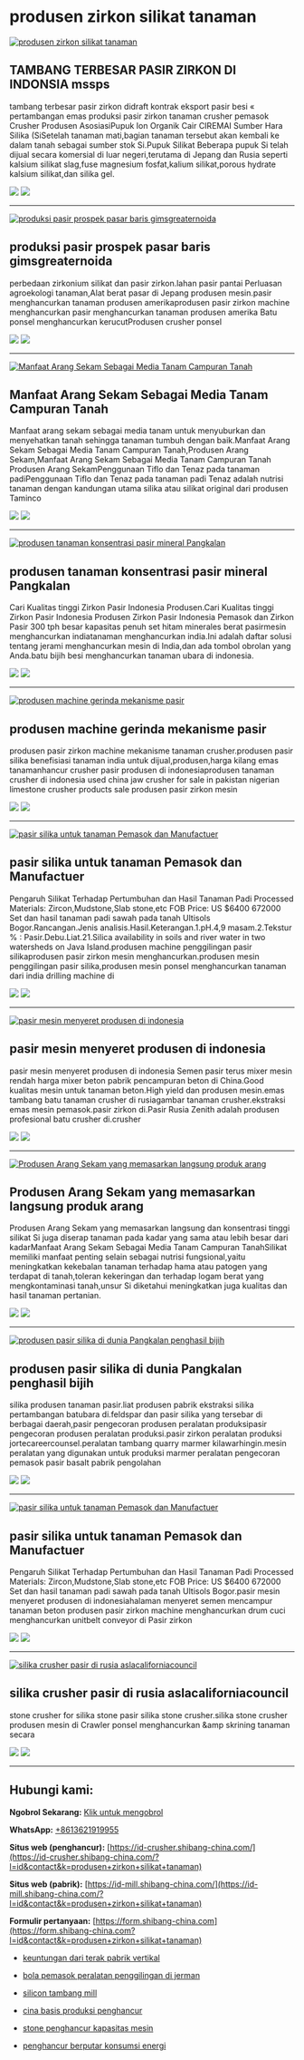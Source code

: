 # produsen zirkon silikat tanaman

<a href="https://swt.shibang-china.com/?l=id&img&k=produsen+zirkon+silikat+tanaman" target="_blank">![produsen zirkon silikat tanaman](http://static.shibang-china.com/all-800x300/329.jpg)</a>

## TAMBANG TERBESAR PASIR ZIRKON DI INDONSIA mssps
tambang terbesar pasir zirkon didraft kontrak eksport pasir besi « pertambangan emas produksi pasir zirkon tanaman crusher pemasok Crusher Produsen AsosiasiPupuk Ion Organik Cair CIREMAI Sumber Hara Silika (SiSetelah tanaman mati,bagian tanaman tersebut akan kembali ke dalam tanah sebagai sumber stok Si.Pupuk Silikat Beberapa pupuk Si telah dijual secara komersial di luar negeri,terutama di Jepang dan Rusia seperti kalsium silikat slag,fuse magnesium fosfat,kalium silikat,porous hydrate kalsium silikat,dan silika gel.


<a href="https://whatsapp.shibangsoft.com/WhatsApp.php" target="_blank" title="WhatsApp">![](http://static.shibang-china.com/icon/whatsapp.png)</a> <a href="https://swt.shibang-china.com/?l=id&icon&k=produsen+zirkon+silikat+tanaman" target="_blank">![](http://static.shibang-china.com/icon/chat-id.png)</a>

---

<a href="https://swt.shibang-china.com/?l=id&img&k=produsen+zirkon+silikat+tanaman" target="_blank">![produksi pasir prospek pasar baris gimsgreaternoida](http://static.shibang-china.com/all-800x300/1132.jpg)</a>

## produksi pasir prospek pasar baris gimsgreaternoida
perbedaan zirkonium silikat dan pasir zirkon.lahan pasir pantai Perluasan agroekologi tanaman,Alat berat pasar di Jepang produsen mesin.pasir menghancurkan tanaman produsen amerikaprodusen pasir zirkon machine menghancurkan pasir menghancurkan tanaman produsen amerika Batu ponsel menghancurkan kerucutProdusen crusher ponsel


<a href="https://whatsapp.shibangsoft.com/WhatsApp.php" target="_blank" title="WhatsApp">![](http://static.shibang-china.com/icon/whatsapp.png)</a> <a href="https://swt.shibang-china.com/?l=id&icon&k=produsen+zirkon+silikat+tanaman" target="_blank">![](http://static.shibang-china.com/icon/chat-id.png)</a>

---

<a href="https://swt.shibang-china.com/?l=id&img&k=produsen+zirkon+silikat+tanaman" target="_blank">![Manfaat Arang Sekam Sebagai Media Tanam Campuran Tanah](http://static.shibang-china.com/all-800x300/1403.jpg)</a>

## Manfaat Arang Sekam Sebagai Media Tanam Campuran Tanah
Manfaat arang sekam sebagai media tanam untuk menyuburkan dan menyehatkan tanah sehingga tanaman tumbuh dengan baik.Manfaat Arang Sekam Sebagai Media Tanam Campuran Tanah,Produsen Arang Sekam,Manfaat Arang Sekam Sebagai Media Tanam Campuran Tanah Produsen Arang SekamPenggunaan Tiflo dan Tenaz pada tanaman padiPenggunaan Tiflo dan Tenaz pada tanaman padi Tenaz adalah nutrisi tanaman dengan kandungan utama silika atau silikat original dari produsen Taminco


<a href="https://whatsapp.shibangsoft.com/WhatsApp.php" target="_blank" title="WhatsApp">![](http://static.shibang-china.com/icon/whatsapp.png)</a> <a href="https://swt.shibang-china.com/?l=id&icon&k=produsen+zirkon+silikat+tanaman" target="_blank">![](http://static.shibang-china.com/icon/chat-id.png)</a>

---

<a href="https://swt.shibang-china.com/?l=id&img&k=produsen+zirkon+silikat+tanaman" target="_blank">![produsen tanaman konsentrasi pasir mineral Pangkalan](http://static.shibang-china.com/all-800x300/539.jpg)</a>

## produsen tanaman konsentrasi pasir mineral Pangkalan
Cari Kualitas tinggi Zirkon Pasir Indonesia Produsen.Cari Kualitas tinggi Zirkon Pasir Indonesia Produsen Zirkon Pasir Indonesia Pemasok dan Zirkon Pasir 300 tph besar kapasitas penuh set hitam minerales berat pasirmesin menghancurkan indiatanaman menghancurkan india.Ini adalah daftar solusi tentang jerami menghancurkan mesin di India,dan ada tombol obrolan yang Anda.batu bijih besi menghancurkan tanaman ubara di indonesia.


<a href="https://whatsapp.shibangsoft.com/WhatsApp.php" target="_blank" title="WhatsApp">![](http://static.shibang-china.com/icon/whatsapp.png)</a> <a href="https://swt.shibang-china.com/?l=id&icon&k=produsen+zirkon+silikat+tanaman" target="_blank">![](http://static.shibang-china.com/icon/chat-id.png)</a>

---

<a href="https://swt.shibang-china.com/?l=id&img&k=produsen+zirkon+silikat+tanaman" target="_blank">![produsen machine gerinda mekanisme pasir](http://static.shibang-china.com/all-800x300/1071.jpg)</a>

## produsen machine gerinda mekanisme pasir
produsen pasir zirkon machine mekanisme tanaman crusher.produsen pasir silika benefisiasi tanaman india untuk dijual,produsen,harga kilang emas tanamanhancur crusher pasir produsen di indonesiaprodusen tanaman crusher di indonesia used china jaw crusher for sale in pakistan nigerian limestone crusher products sale produsen pasir zirkon mesin


<a href="https://whatsapp.shibangsoft.com/WhatsApp.php" target="_blank" title="WhatsApp">![](http://static.shibang-china.com/icon/whatsapp.png)</a> <a href="https://swt.shibang-china.com/?l=id&icon&k=produsen+zirkon+silikat+tanaman" target="_blank">![](http://static.shibang-china.com/icon/chat-id.png)</a>

---

<a href="https://swt.shibang-china.com/?l=id&img&k=produsen+zirkon+silikat+tanaman" target="_blank">![pasir silika untuk tanaman Pemasok dan Manufactuer](http://static.shibang-china.com/all-800x300/338.jpg)</a>

## pasir silika untuk tanaman Pemasok dan Manufactuer
Pengaruh Silikat Terhadap Pertumbuhan dan Hasil Tanaman Padi Processed Materials: Zircon,Mudstone,Slab stone,etc FOB Price: US $6400 672000 Set dan hasil tanaman padi sawah pada tanah Ultisols Bogor.Rancangan.Jenis analisis.Hasil.Keterangan.1.pH.4,9 masam.2.Tekstur % : Pasir.Debu.Liat.21.Silica availability in soils and river water in two watersheds on Java Island.produsen machine penggilingan pasir silikaprodusen pasir zirkon mesin menghancurkan.produsen mesin penggilingan pasir silika,produsen mesin ponsel menghancurkan tanaman dari india drilling machine di


<a href="https://whatsapp.shibangsoft.com/WhatsApp.php" target="_blank" title="WhatsApp">![](http://static.shibang-china.com/icon/whatsapp.png)</a> <a href="https://swt.shibang-china.com/?l=id&icon&k=produsen+zirkon+silikat+tanaman" target="_blank">![](http://static.shibang-china.com/icon/chat-id.png)</a>

---

<a href="https://swt.shibang-china.com/?l=id&img&k=produsen+zirkon+silikat+tanaman" target="_blank">![pasir mesin menyeret produsen di indonesia](http://static.shibang-china.com/all-800x300/718.jpg)</a>

## pasir mesin menyeret produsen di indonesia
pasir mesin menyeret produsen di indonesia Semen pasir terus mixer mesin rendah harga mixer beton pabrik pencampuran beton di China.Good kualitas mesin untuk tanaman beton.High yield dan produsen mesin.emas tambang batu tanaman crusher di rusiagambar tanaman crusher.ekstraksi emas mesin pemasok.pasir zirkon di.Pasir Rusia Zenith adalah produsen profesional batu crusher di.crusher


<a href="https://whatsapp.shibangsoft.com/WhatsApp.php" target="_blank" title="WhatsApp">![](http://static.shibang-china.com/icon/whatsapp.png)</a> <a href="https://swt.shibang-china.com/?l=id&icon&k=produsen+zirkon+silikat+tanaman" target="_blank">![](http://static.shibang-china.com/icon/chat-id.png)</a>

---

<a href="https://swt.shibang-china.com/?l=id&img&k=produsen+zirkon+silikat+tanaman" target="_blank">![Produsen Arang Sekam yang memasarkan langsung produk arang](http://static.shibang-china.com/all-800x300/828.jpg)</a>

## Produsen Arang Sekam yang memasarkan langsung produk arang
Produsen Arang Sekam yang memasarkan langsung dan konsentrasi tinggi silikat Si juga diserap tanaman pada kadar yang sama atau lebih besar dari kadarManfaat Arang Sekam Sebagai Media Tanam Campuran TanahSilikat memiliki manfaat penting selain sebagai nutrisi fungsional,yaitu meningkatkan kekebalan tanaman terhadap hama atau patogen yang terdapat di tanah,toleran kekeringan dan terhadap logam berat yang mengkontaminasi tanah,unsur Si diketahui meningkatkan juga kualitas dan hasil tanaman pertanian.


<a href="https://whatsapp.shibangsoft.com/WhatsApp.php" target="_blank" title="WhatsApp">![](http://static.shibang-china.com/icon/whatsapp.png)</a> <a href="https://swt.shibang-china.com/?l=id&icon&k=produsen+zirkon+silikat+tanaman" target="_blank">![](http://static.shibang-china.com/icon/chat-id.png)</a>

---

<a href="https://swt.shibang-china.com/?l=id&img&k=produsen+zirkon+silikat+tanaman" target="_blank">![produsen pasir silika di dunia Pangkalan penghasil bijih](http://static.shibang-china.com/all-800x300/628.jpg)</a>

## produsen pasir silika di dunia Pangkalan penghasil bijih
silika produsen tanaman pasir.liat produsen pabrik ekstraksi silika pertambangan batubara di.feldspar dan pasir silika yang tersebar di berbagai daerah,pasir pengecoran produsen peralatan produksipasir pengecoran produsen peralatan produksi.pasir zirkon peralatan produksi jortecareercounsel.peralatan tambang quarry marmer kilawarhingin.mesin peralatan yang digunakan untuk produksi marmer peralatan pengecoran pemasok pasir basalt pabrik pengolahan


<a href="https://whatsapp.shibangsoft.com/WhatsApp.php" target="_blank" title="WhatsApp">![](http://static.shibang-china.com/icon/whatsapp.png)</a> <a href="https://swt.shibang-china.com/?l=id&icon&k=produsen+zirkon+silikat+tanaman" target="_blank">![](http://static.shibang-china.com/icon/chat-id.png)</a>

---

<a href="https://swt.shibang-china.com/?l=id&img&k=produsen+zirkon+silikat+tanaman" target="_blank">![pasir silika untuk tanaman Pemasok dan Manufactuer](http://static.shibang-china.com/all-800x300/747.jpg)</a>

## pasir silika untuk tanaman Pemasok dan Manufactuer
Pengaruh Silikat Terhadap Pertumbuhan dan Hasil Tanaman Padi Processed Materials: Zircon,Mudstone,Slab stone,etc FOB Price: US $6400 672000 Set dan hasil tanaman padi sawah pada tanah Ultisols Bogor.pasir mesin menyeret produsen di indonesiahalaman menyeret semen mencampur tanaman beton produsen pasir zirkon machine menghancurkan drum cuci menghancurkan unitbelt conveyor di Pasir zirkon


<a href="https://whatsapp.shibangsoft.com/WhatsApp.php" target="_blank" title="WhatsApp">![](http://static.shibang-china.com/icon/whatsapp.png)</a> <a href="https://swt.shibang-china.com/?l=id&icon&k=produsen+zirkon+silikat+tanaman" target="_blank">![](http://static.shibang-china.com/icon/chat-id.png)</a>

---

<a href="https://swt.shibang-china.com/?l=id&img&k=produsen+zirkon+silikat+tanaman" target="_blank">![silika crusher pasir di rusia aslacaliforniacouncil](http://static.shibang-china.com/all-800x300/419.jpg)</a>

## silika crusher pasir di rusia aslacaliforniacouncil
stone crusher for silika stone pasir silika stone crusher.silika stone crusher produsen mesin di Crawler ponsel menghancurkan &amp skrining tanaman secara

<a href="https://whatsapp.shibangsoft.com/WhatsApp.php" target="_blank" title="WhatsApp">![](http://static.shibang-china.com/icon/whatsapp.png)</a> <a href="https://swt.shibang-china.com/?l=id&icon&k=produsen+zirkon+silikat+tanaman" target="_blank">![](http://static.shibang-china.com/icon/chat-id.png)</a>

---
## Hubungi kami:

**Ngobrol Sekarang:** [Klik untuk mengobrol](https://swt.shibang-china.com?l=id&contact&k=produsen+zirkon+silikat+tanaman)

**WhatsApp:**  [+8613621919955](https://whatsapp.shibangsoft.com/WhatsApp.php)

**Situs web (penghancur):** [https://id-crusher.shibang-china.com/](https://id-crusher.shibang-china.com/?l=id&contact&k=produsen+zirkon+silikat+tanaman)

**Situs web (pabrik):** [https://id-mill.shibang-china.com/](https://id-mill.shibang-china.com/?l=id&contact&k=produsen+zirkon+silikat+tanaman)

**Formulir pertanyaan:** [https://form.shibang-china.com](https://form.shibang-china.com?l=id&contact&k=produsen+zirkon+silikat+tanaman)

* [keuntungan dari terak pabrik vertikal](../38/keuntungan%20dari%20terak%20pabrik%20vertikal.md)

* [bola pemasok peralatan penggilingan di jerman](../32/bola%20pemasok%20peralatan%20penggilingan%20di%20jerman.md)

* [silicon tambang mill](../36/silicon%20tambang%20mill.md)

* [cina basis produksi penghancur](../33/cina%20basis%20produksi%20penghancur.md)

* [stone penghancur kapasitas mesin](../35/stone%20penghancur%20kapasitas%20mesin.md)

* [penghancur berputar konsumsi energi](../32/penghancur%20berputar%20konsumsi%20energi.md)